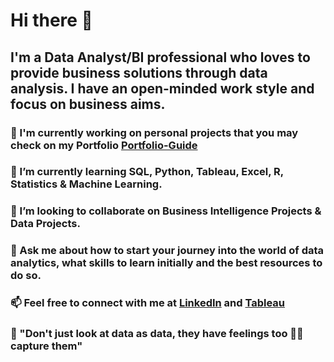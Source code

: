 # Hi there 👋

## I'm a Data Analyst/BI professional who loves to provide business solutions through data analysis. I have an open-minded work style and focus on business aims.


### 🔭 I'm currently working on personal projects that you may check on my Portfolio [Portfolio-Guide](https://github.com/AlbErtogArgAr1/Portfolio_Guide)  
### 🌱 I’m currently learning SQL, Python, Tableau, Excel, R, Statistics & Machine Learning.
### 👯 I’m looking to collaborate on Business Intelligence Projects & Data Projects.
### 💬 Ask me about how to start your journey into the world of data analytics, what skills to learn initially and the best resources to do so. 
### 📫 Feel free to connect with me at [LinkedIn](https://www.linkedin.com/in/alberto-garcía-garcía- ) and [Tableau](https://public.tableau.com/app/profile/albertogarciagarcia)
### 👀 "Don't just look at data as data, they have feelings too 😬😥capture them" 
